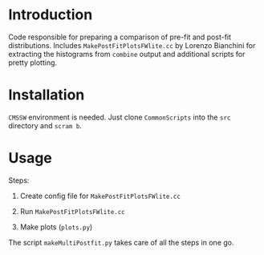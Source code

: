 # Introduction

Code responsible for preparing a comparison of pre-fit and post-fit
distributions. Includes `MakePostFitPlotsFWlite.cc` by Lorenzo
Bianchini for extracting the histograms from `combine` output and
additional scripts for pretty plotting.

# Installation

`CMSSW` environment is needed. Just clone `CommonScripts` into the `src` directory and `scram b`.

# Usage

Steps:

1. Create config file for `MakePostFitPlotsFWlite.cc`

2. Run `MakePostFitPlotsFWlite.cc`

3. Make plots (`plots.py`)

The script `makeMultiPostfit.py` takes care of all the steps in one go.
